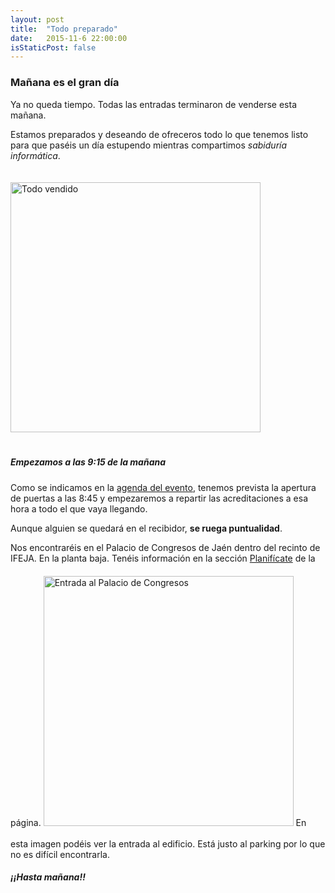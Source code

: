 ```yaml
---
layout: post
title:  "Todo preparado"
date:   2015-11-6 22:00:00
isStaticPost: false
---
```

### Mañana es el gran día
Ya no queda tiempo. Todas las entradas terminaron de venderse esta mañana.

Estamos preparados y deseando de ofreceros todo lo que tenemos listo para que paséis un día estupendo mientras compartimos *sabiduría informática*.

<img src="../../../img/posts/soldout.png" title="Todo vendido" alt="Todo vendido" style="width: 400px; margin: auto;margin-top: 20px;margin-bottom: 20px;">

##### Empezamos a las 9:15 de la mañana
Como se indicamos en la <a href="/agenda">agenda del evento</a>, tenemos prevista la apertura de puertas a las 8:45 y empezaremos a repartir las acreditaciones a esa hora a todo el que vaya llegando.

Aunque alguien se quedará en el recibidor, **se ruega puntualidad**. 

Nos encontraréis en el Palacio de Congresos de Jaén dentro del recinto de IFEJA. En la planta baja. Tenéis información en la sección <a href="/logistics">Planifícate</a> de la página.
<img src="../../../img/posts/entrada.jpg" title="Entrada al Palacio de Congresos" alt="Entrada al Palacio de Congresos" style="width: 400px; margin: auto;margin-top: 20px;margin-bottom: 20px;">
En esta imagen podéis ver la entrada al edificio. Está justo al parking por lo que no es difícil encontrarla.

##### ¡¡Hasta mañana!!


